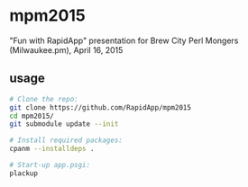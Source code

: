 mpm2015
=======

"Fun with RapidApp" presentation for Brew City Perl Mongers (Milwaukee.pm),
April 16, 2015

## usage

```bash
# Clone the repo:
git clone https://github.com/RapidApp/mpm2015
cd mpm2015/
git submodule update --init

# Install required packages:
cpanm --installdeps .

# Start-up app.psgi:
plackup

```
